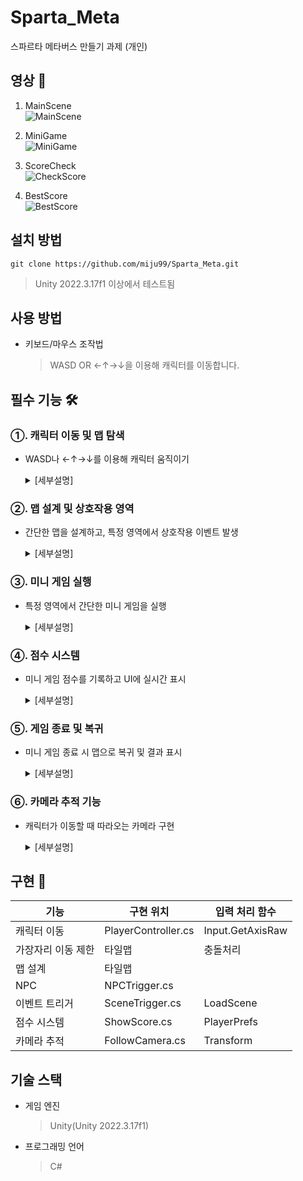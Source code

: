 # Sparta_Meta
스파르타 메타버스 만들기 과제 (개인)

## 영상 🎥
1. MainScene   
![MainScene](https://github.com/user-attachments/assets/9d9a4f12-c6e9-4ed3-a8b4-400f9334c0d9)

2. MiniGame   
![MiniGame](https://github.com/user-attachments/assets/dc2b7202-0335-4e3e-ac26-02d767a78956)

3. ScoreCheck   
![CheckScore](https://github.com/user-attachments/assets/4cb6c5b9-4df0-4079-9334-872d2fad748a)

4. BestScore   
![BestScore](https://github.com/user-attachments/assets/7a517dad-de85-40ac-af48-7da5a49922ae)


## 설치 방법
`git clone https://github.com/miju99/Sparta_Meta.git`
> Unity 2022.3.17f1 이상에서 테스트됨

## 사용 방법
* 키보드/마우스 조작법
  > WASD OR ←↑→↓을 이용해 캐릭터를 이동합니다.

## 필수 기능 🛠
### ①. 캐릭터 이동 및 맵 탐색 
  * WASD나 ←↑→↓를 이용해 캐릭터 움직이기

    <details>
      <summary>[세부설명]</summary>
          * Rigidbody2D와 Collider2D 사용   
          * 맵의 가장자리에서 캐릭터가 멈추도록 설정
    </details>


### ②. 맵 설계 및 상호작용 영역
  * 간단한 맵을 설계하고, 특정 영역에서 상호작용 이벤트 발생

     <details>
      <summary>[세부설명]</summary>
    * 타일맵 또는 오브젝트로 맵 구성
    * 상호작용 가능한 오브젝트 배치
    * 특정 영역에 진입하면 이벤트 트리거
    </details>

### ③. 미니 게임 실행
  * 특정 영역에서 간단한 미니 게임을 실행

     <details>
      <summary>[세부설명]</summary>
    * 플래피버드 스타일 or 스택 스타일
    * 미니 게임 시작 전 간단한 설명 UI 표시
    * 미니 게임 종료 후 점수 반환 및 맵으로 복귀
    </details>

### ④. 점수 시스템
  * 미니 게임 점수를 기록하고 UI에 실시간 표시

     <details>
      <summary>[세부설명]</summary>
    * 점수 기록, 최고 점수 저장 및 표시
    * 미니 게임 종료 후 맵으로 돌아왔을 때 점수가 유지되도록 저장
    </details>

### ⑤. 게임 종료 및 복귀
  * 미니 게임 종료 시 맵으로 복귀 및 결과 표시

     <details>
      <summary>[세부설명]</summary>
    * 미니 게임 성공/실패 여부에 따라 메시지 표시
    * 점수를 포함한 게임 결과를 UI로 출력
    </details>

### ⑥. 카메라 추적 기능
   * 캐릭터가 이동할 때 따라오는 카메라 구현

     <details>
      <summary>[세부설명]</summary>
     * Transform 사용
     * 카메라가 특정 영역을 넘어가지 않도록 경계 설정
</details>

## 구현 👀
기능|구현 위치|입력 처리 함수
|-|-|-|
캐릭터 이동|PlayerController.cs|Input.GetAxisRaw
가장자리 이동 제한|타일맵|충돌처리
맵 설계|타일맵||
NPC|NPCTrigger.cs||
이벤트 트리거|SceneTrigger.cs|LoadScene
점수 시스템|ShowScore.cs|PlayerPrefs
카메라 추적|FollowCamera.cs|Transform

## 기술 스택
  * 게임 엔진
    > Unity(Unity 2022.3.17f1)
  * 프로그래밍 언어
    > C#
